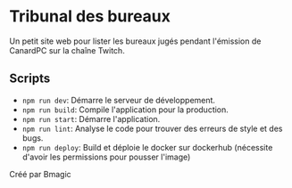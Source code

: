 # Tribunal des bureaux

Un petit site web pour lister les bureaux jugés pendant l'émission de CanardPC sur la chaîne Twitch.

## Scripts

- `npm run dev`: Démarre le serveur de développement.
- `npm run build`: Compile l'application pour la production.
- `npm run start`: Démarre l'application.
- `npm run lint`: Analyse le code pour trouver des erreurs de style et des bugs.
- `npm run deploy`: Build et déploie le docker sur dockerhub (nécessite d'avoir les permissions pour pousser l'image)

Créé par Bmagic
